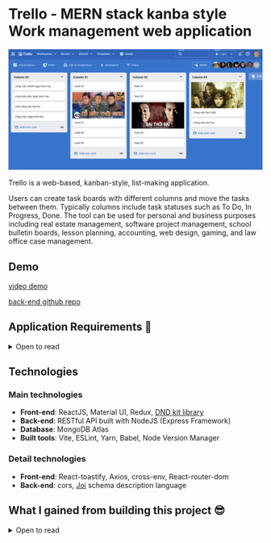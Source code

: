 # Trello - MERN stack kanba style Work management web application

![Banner](./screenshots/light-trello.png)

Trello is a web-based, kanban-style, list-making application.

Users can create task boards with different columns and move the tasks between them. Typically columns include task statuses such as To Do, In Progress, Done. The tool can be used for personal and business purposes including real estate management, software project management, school bulletin boards, lesson planning, accounting, web design, gaming, and law office case management.

## Demo

<!-- [Deployment link](https://trello-web-sage-psi.vercel.app/) (Please wait a few seconds for the data to load correctly) -->

[video demo](youtube.com)

[back-end github repo](https://github.com/tgoldenphoenix/trello-clone-api)

## Application Requirements 👀

<details>

<summary>Open to read</summary>

<br />

👉 Users can create new column and add cards to those column

👉 Users can change columns' order by drag and drop

👉 Users can drag and drop cards in the same column

👉 Users can also drag and drop card to other columns in the same board

👍 App needs Dark Mode and user can set light or dark mode based on computer preference.

</details>

## Technologies

### Main technologies

- **Front-end**: ReactJS, Material UI, Redux, [DND kit library](https://dndkit.com/)
- **Back-end**: RESTful API built with NodeJS (Express Framework)
- **Database**: MongoDB Atlas
- **Built tools**: Vite, ESLint, Yarn, Babel, Node Version Manager

### Detail technologies

- **Front-end**: React-toastify, Axios, cross-env, React-router-dom
- **Back-end**: cors, [Joi](https://www.npmjs.com/package/joi) schema description language

## What I gained from building this project 😎

<details> 

<summary>Open to read</summary>

<br />

🔵 I try to apply all my knowledge into this project and follow best practices for clean coding.

🔵 Manage sensitive environment variables such as API keys using [dotenv](https://www.npmjs.com/package/dotenv) & [cross-env](https://www.npmjs.com/package/cross-env). All sensitive data are stored in a single file `.env` which must NOT be pushed to Github.

🔵 Project file structure follow best practice which makes it easy to read, maintain and keeping each source codes file modular and reusable.

- Front-end ReactJS: pages, components, redux, apis, assets, customLibraries
- Back-end Express: routes, middlewares, controllers, services, models, config, utils, etc...

🔵 Professional large frontend application planning:

- From gather business requirements, frontend architecture, thinking about the data flow through the entire application
- and then Break the application into categories of features.
- Choosing suitable Technology Stack for high quality frontend development.

🔵 Managing Remote Server state in application with React Query, there's no Redux in this application. Use Redux to manage state

🔵 Write highly reusable React Functional Component, with custom styling by leveraging Material UI `styled-component`

Examples: Reusable Modal Component, Confirm Component, and Table Component with custom styling, and Compount Pattern, Select, Client Side Sort, Filter, Pagination...

🔵 This application is built with `Performance and Accessibility` in mind.

</details>